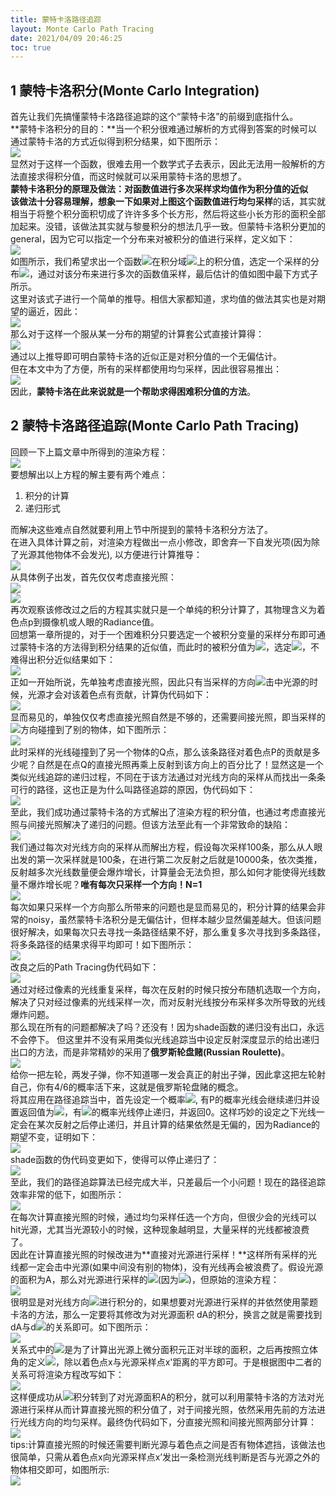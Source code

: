 ```yaml
---
title: 蒙特卡洛路径追踪
layout: Monte Carlo Path Tracing
date: 2021/04/09 20:46:25
toc: true
---
```


<a name="XFBgD"></a>
## **1 蒙特卡洛积分(Monte Carlo Integration)**
首先让我们先搞懂蒙特卡洛路径追踪的这个“蒙特卡洛”的前缀到底指什么。<br />**蒙特卡洛积分的目的：**当一个积分很难通过解析的方式得到答案的时候可以通过蒙特卡洛的方式近似得到积分结果，如下图所示：<br />![](assets/post_images/Monte-Carlo-Path-Tracing/image_000.jpeg#from=paste&height=465&id=ua3e5c3b0&margin=%5Bobject%20Object%5D&originHeight=465&originWidth=972&originalType=url&status=done&style=none&taskId=u93f586f2-91f5-43f6-adc0-0be45d6f92f&width=972)<br />显然对于这样一个函数，很难去用一个数学式子去表示，因此无法用一般解析的方法直接求得积分值，而这时候就可以采用蒙特卡洛的思想了。<br />**蒙特卡洛积分的原理及做法：**对函数值进行多次采样求均值作为积分值的近似<br />该做法十分容易理解，想象一下如果对上图这个函数值进行**均匀采样**的话，其实就相当于将整个积分面积切成了许许多多个长方形，然后将这些小长方形的面积全部加起来。没错，该做法其实就与黎曼积分的想法几乎一致。但蒙特卡洛积分更加的general，因为它可以指定一个分布来对被积分的值进行采样，定义如下：<br />![](assets/post_images/Monte-Carlo-Path-Tracing/image_001.jpeg#from=paste&height=312&id=uccb8931e&margin=%5Bobject%20Object%5D&originHeight=312&originWidth=720&originalType=url&status=done&style=none&taskId=ueb8a0d57-effa-4d00-aab3-93ac40945a9&width=720)<br />如图所示，我们希望求出一个函数![](assets/post_images/Monte-Carlo-Path-Tracing/image_002.svg#from=paste&height=26&id=u97b99c16&margin=%5Bobject%20Object%5D&originHeight=26&originWidth=40&originalType=url&status=done&style=none&taskId=u1f0743ff-df22-4776-bed7-48f753a5f65&width=40)在积分域![](assets/post_images/Monte-Carlo-Path-Tracing/image_003.svg#from=paste&height=26&id=ufa7fff45&margin=%5Bobject%20Object%5D&originHeight=26&originWidth=41&originalType=url&status=done&style=none&taskId=u746a5df6-81dc-4365-b71f-f25379a15fe&width=41)上的积分值，选定一个采样的分布![](assets/post_images/Monte-Carlo-Path-Tracing/image_004.svg#from=paste&height=26&id=u0c5b427c&margin=%5Bobject%20Object%5D&originHeight=26&originWidth=40&originalType=url&status=done&style=none&taskId=u96cf039e-f386-421f-8f43-ece5d2cf2ec&width=40)，通过对该分布来进行多次的函数值采样，最后估计的值如图中最下方式子所示。<br />这里对该式子进行一个简单的推导。相信大家都知道，求均值的做法其实也是对期望的逼近，因此：<br />![](assets/post_images/Monte-Carlo-Path-Tracing/image_005.svg#from=paste&height=75&id=udbaa2c00&margin=%5Bobject%20Object%5D&originHeight=75&originWidth=675&originalType=url&status=done&style=none&taskId=ua49d2c89-0275-46b1-8647-194a1ae23c3&width=675)<br />那么对于这样一个服从某一分布的期望的计算套公式直接计算得：<br />![](assets/post_images/Monte-Carlo-Path-Tracing/image_006.svg#from=paste&height=128&id=ub94060e4&margin=%5Bobject%20Object%5D&originHeight=128&originWidth=675&originalType=url&status=done&style=none&taskId=uc4675539-0a13-4c8e-8dbd-04fa718f99a&width=675)<br />通过以上推导即可明白蒙特卡洛的近似正是对积分值的一个无偏估计。<br />但在本文中为了方便，所有的采样都使用均匀采样，因此很容易推出：<br />![](assets/post_images/Monte-Carlo-Path-Tracing/image_007.jpeg#from=paste&height=419&id=u6e859c29&margin=%5Bobject%20Object%5D&originHeight=419&originWidth=981&originalType=url&status=done&style=none&taskId=u190db0df-b13e-48af-8e2a-2e09451a2c8&width=981)<br />因此，**蒙特卡洛在此来说就是一个帮助求得困难积分值的方法**。
<a name="FEDrv"></a>
## **2 蒙特卡洛路径追踪(Monte Carlo Path Tracing)**
回顾一下上篇文章中所得到的渲染方程：<br />![](assets/post_images/Monte-Carlo-Path-Tracing/image_008.svg#from=paste&height=60&id=u7d57ee44&margin=%5Bobject%20Object%5D&originHeight=60&originWidth=675&originalType=url&status=done&style=none&taskId=u4560d234-b5ec-41e6-b74b-5255bcdcae6&width=675)<br />要想解出以上方程的解主要有两个难点：

1. 积分的计算
2. 递归形式

而解决这些难点自然就要利用上节中所提到的蒙特卡洛积分方法了。<br />在进入具体计算之前，对渲染方程做出一点小修改，即舍弃一下自发光项(因为除了光源其他物体不会发光), 以方便进行计算推导：<br />![](assets/post_images/Monte-Carlo-Path-Tracing/image_009.svg#from=paste&height=60&id=u28e55cc7&margin=%5Bobject%20Object%5D&originHeight=60&originWidth=675&originalType=url&status=done&style=none&taskId=u400eb71e-8b34-423f-8cde-6b275dcb47d&width=675)<br />从具体例子出发，首先仅仅考虑直接光照：<br />![](assets/post_images/Monte-Carlo-Path-Tracing/image_010.jpeg#from=paste&height=455&id=u83c398d7&margin=%5Bobject%20Object%5D&originHeight=455&originWidth=834&originalType=url&status=done&style=none&taskId=u4d8aec06-8fb1-4915-b64c-2737a3f0154&width=834)<br />![](assets/post_images/Monte-Carlo-Path-Tracing/image_011.svg#from=paste&height=60&id=u7861ff52&margin=%5Bobject%20Object%5D&originHeight=60&originWidth=675&originalType=url&status=done&style=none&taskId=u67322ac1-b840-4ba7-9e1c-9ddd4262adc&width=675)<br />再次观察该修改过之后的方程其实就只是一个单纯的积分计算了，其物理含义为着色点p到摄像机或人眼的Radiance值。<br />回想第一章所提的，对于一个困难积分只要选定一个被积分变量的采样分布即可通过蒙特卡洛的方法得到积分结果的近似值，而此时的被积分值为![](assets/post_images/Monte-Carlo-Path-Tracing/image_012.svg#from=paste&height=18&id=ud25e40b1&margin=%5Bobject%20Object%5D&originHeight=18&originWidth=20&originalType=url&status=done&style=none&taskId=u1bb8ac53-ef49-428b-b9de-86c46d9bdb8&width=20)，选定![](assets/post_images/Monte-Carlo-Path-Tracing/image_013.svg#from=paste&height=26&id=u25d2e54f&margin=%5Bobject%20Object%5D&originHeight=26&originWidth=95&originalType=url&status=done&style=none&taskId=u1d86738d-455c-4fa2-a8d5-54aa2d7399d&width=95)，不难得出积分近似结果如下：<br />![](assets/post_images/Monte-Carlo-Path-Tracing/image_014.svg#from=paste&height=75&id=u57b847cd&margin=%5Bobject%20Object%5D&originHeight=75&originWidth=675&originalType=url&status=done&style=none&taskId=u96b60ec5-dee4-475f-a972-9f0e87c2e42&width=675)<br />正如一开始所说，先单独考虑直接光照，因此只有当采样的方向![](assets/post_images/Monte-Carlo-Path-Tracing/image_015.svg#from=paste&height=18&id=u09805f98&margin=%5Bobject%20Object%5D&originHeight=18&originWidth=20&originalType=url&status=done&style=none&taskId=u233f9e3a-a00a-434a-869f-13e71e71245&width=20)击中光源的时候，光源才会对该着色点有贡献，计算伪代码如下：<br />![](assets/post_images/Monte-Carlo-Path-Tracing/image_016.jpeg#from=paste&height=301&id=u061e096e&margin=%5Bobject%20Object%5D&originHeight=301&originWidth=720&originalType=url&status=done&style=none&taskId=u53fea0f1-dc22-4521-87f8-ba3ab23d0ce&width=720)<br />显而易见的，单独仅仅考虑直接光照自然是不够的，还需要间接光照，即当采样的![](assets/post_images/Monte-Carlo-Path-Tracing/image_017.svg#from=paste&height=18&id=uc0e63b7a&margin=%5Bobject%20Object%5D&originHeight=18&originWidth=20&originalType=url&status=done&style=none&taskId=u79fa320c-2665-4350-9b3c-2ae2a0d1986&width=20)方向碰撞到了别的物体，如下图所示：<br />![](assets/post_images/Monte-Carlo-Path-Tracing/image_018.jpeg#from=paste&height=511&id=ucbc0f9ea&margin=%5Bobject%20Object%5D&originHeight=511&originWidth=1003&originalType=url&status=done&style=none&taskId=u0430062b-13cc-4619-86e6-43a80197f01&width=1003)<br />此时采样的光线碰撞到了另一个物体的Q点，那么该条路径对着色点P的贡献是多少呢？自然是在点Q的直接光照再乘上反射到该方向上的百分比了！显然这是一个类似光线追踪的递归过程，不同在于该方法通过对光线方向的采样从而找出一条条可行的路径，这也正是为什么叫路径追踪的原因，伪代码如下：<br />![](assets/post_images/Monte-Carlo-Path-Tracing/image_019.jpeg#from=paste&height=532&id=uf1411439&margin=%5Bobject%20Object%5D&originHeight=532&originWidth=1018&originalType=url&status=done&style=none&taskId=u08e87e4c-d19a-4c0c-9d76-f8279631bba&width=1018)<br />至此，我们成功通过蒙特卡洛的方式解出了渲染方程的积分值，也通过考虑直接光照与间接光照解决了递归的问题。但该方法至此有一个非常致命的缺陷：<br />![](assets/post_images/Monte-Carlo-Path-Tracing/image_020.jpeg#from=paste&height=347&id=u718cad7f&margin=%5Bobject%20Object%5D&originHeight=347&originWidth=720&originalType=url&status=done&style=none&taskId=ud2fa0238-8810-4a05-b762-70e01488c7c&width=720)<br />我们通过每次对光线方向的采样从而解出方程，假设每次采样100条，那么从人眼出发的第一次采样就是100条，在进行第二次反射之后就是10000条，依次类推，反射越多次光线数量便会爆炸增长，计算量会无法负担，那么如何才能使得光线数量不爆炸增长呢？**唯有每次只采样一个方向！N=1**<br />![](assets/post_images/Monte-Carlo-Path-Tracing/image_021.jpeg#from=paste&height=260&id=uf994797b&margin=%5Bobject%20Object%5D&originHeight=260&originWidth=720&originalType=url&status=done&style=none&taskId=u687dadf2-c890-422f-aa63-87a15c745fc&width=720)<br />每次如果只采样一个方向那么所带来的问题也是显而易见的，积分计算的结果会非常的noisy，虽然蒙特卡洛积分是无偏估计，但样本越少显然偏差越大。但该问题很好解决，如果每次只去寻找一条路径结果不好，那么重复多次寻找到多条路径，将多条路径的结果求得平均即可！如下图所示：<br />![](assets/post_images/Monte-Carlo-Path-Tracing/image_022.jpeg#from=paste&height=350&id=ufae6dd78&margin=%5Bobject%20Object%5D&originHeight=350&originWidth=720&originalType=url&status=done&style=none&taskId=ua2966784-9448-47a8-bdde-c4f3842083b&width=720)<br />改良之后的Path Tracing伪代码如下：<br />![](assets/post_images/Monte-Carlo-Path-Tracing/image_023.jpeg#from=paste&height=385&id=ud33a0200&margin=%5Bobject%20Object%5D&originHeight=385&originWidth=962&originalType=url&status=done&style=none&taskId=u0e8883de-cdad-4b4d-b6a3-444df9d8f18&width=962)<br />通过对经过像素的光线重复采样，每次在反射的时候只按分布随机选取一个方向，解决了只对经过像素的光线采样一次，而对反射光线按分布采样多次所导致的光线爆炸问题。<br />那么现在所有的问题都解决了吗？还没有！因为shade函数的递归没有出口，永远不会停下。 但这里并不没有采用类似光线追踪当中设定反射深度显示的给出递归出口的方法，而是非常精妙的采用了**俄罗斯轮盘赌(Russian Roulette)**。<br />![](assets/post_images/Monte-Carlo-Path-Tracing/image_024.jpeg#from=paste&height=535&id=ub3204d22&margin=%5Bobject%20Object%5D&originHeight=535&originWidth=1002&originalType=url&status=done&style=none&taskId=ubae95d8a-984f-4bab-9649-bcf01c63816&width=1002)<br />给你一把左轮，两发子弹，你不知道哪一发会真正的射出子弹，因此拿这把左轮射自己，你有4/6的概率活下来，这就是俄罗斯轮盘赌的概念。<br />将其应用在路径追踪当中，首先设定一个概率![](assets/post_images/Monte-Carlo-Path-Tracing/image_025.svg#from=paste&height=20&id=uc35d1ad2&margin=%5Bobject%20Object%5D&originHeight=20&originWidth=16&originalType=url&status=done&style=none&taskId=u31c19752-1d8c-4a30-99bb-855e744f6b6&width=16), 有P的概率光线会继续递归并设置返回值为![](assets/post_images/Monte-Carlo-Path-Tracing/image_026.svg#from=paste&height=26&id=u35f3531e&margin=%5Bobject%20Object%5D&originHeight=26&originWidth=50&originalType=url&status=done&style=none&taskId=ubdee8569-905e-4074-a91c-70ad09e84c0&width=50)，有![](assets/post_images/Monte-Carlo-Path-Tracing/image_027.svg#from=paste&height=21&id=u75b37006&margin=%5Bobject%20Object%5D&originHeight=21&originWidth=52&originalType=url&status=done&style=none&taskId=u21af54ad-560f-4489-84fb-31ab02774b9&width=52)的概率光线停止递归，并返回0。这样巧妙的设定之下光线一定会在某次反射之后停止递归，并且计算的结果依然是无偏的，因为Radiance的期望不变，证明如下：<br />![](assets/post_images/Monte-Carlo-Path-Tracing/image_028.svg#from=paste&height=45&id=ueca43bce&margin=%5Bobject%20Object%5D&originHeight=45&originWidth=675&originalType=url&status=done&style=none&taskId=u4565a796-fd58-49d0-8955-26b0bfdf936&width=675)<br />shade函数的伪代码变更如下，使得可以停止递归了：<br />![](assets/post_images/Monte-Carlo-Path-Tracing/image_029.jpeg#from=paste&height=391&id=ub1b4a58e&margin=%5Bobject%20Object%5D&originHeight=391&originWidth=720&originalType=url&status=done&style=none&taskId=u2ae9124f-1523-440f-9b5f-f0eb4076bdb&width=720)<br />至此，我们的路径追踪算法已经完成大半，只差最后一个小问题！现在的路径追踪效率非常的低下，如图所示：<br />![](assets/post_images/Monte-Carlo-Path-Tracing/image_030.jpeg#from=paste&height=366&id=u36b7dc30&margin=%5Bobject%20Object%5D&originHeight=366&originWidth=1063&originalType=url&status=done&style=none&taskId=uc0e727d0-a1a1-4575-9fd8-e270179481f&width=1063)<br />在每次计算直接光照的时候，通过均匀采样任选一个方向，但很少会的光线可以hit光源，尤其当光源较小的时候，这种现象越明显，大量采样的光线都被浪费了。<br />因此在计算直接光照的时候改进为**直接对光源进行采样！**这样所有采样的光线都一定会击中光源(如果中间没有别的物体)，没有光线再会被浪费了。假设光源的面积为A，那么对光源进行采样的![](assets/post_images/Monte-Carlo-Path-Tracing/image_031.svg#from=paste&height=26&id=uea2f183c&margin=%5Bobject%20Object%5D&originHeight=26&originWidth=98&originalType=url&status=done&style=none&taskId=ud30ce8f9-d074-4cd4-bd08-d4f46fd0919&width=98)(因为![](assets/post_images/Monte-Carlo-Path-Tracing/image_032.svg#from=paste&height=51&id=udc99f34b&margin=%5Bobject%20Object%5D&originHeight=51&originWidth=121&originalType=url&status=done&style=none&taskId=ucd52a7a8-ddfd-42fa-a2f3-0994d522c17&width=121))，但原始的渲染方程：<br />![](assets/post_images/Monte-Carlo-Path-Tracing/image_033.svg#from=paste&height=60&id=u6c487aaf&margin=%5Bobject%20Object%5D&originHeight=60&originWidth=675&originalType=url&status=done&style=none&taskId=u58d927ac-edf0-4b53-a01d-95e5b0d942b&width=675)<br />很明显是对光线方向![](assets/post_images/Monte-Carlo-Path-Tracing/image_034.svg#from=paste&height=18&id=u0183de77&margin=%5Bobject%20Object%5D&originHeight=18&originWidth=20&originalType=url&status=done&style=none&taskId=uabc2d9dc-836c-4ee2-ac06-4c194102f18&width=20)进行积分的，如果想要对光源进行采样的并依然使用蒙题卡洛的方法，那么一定要将其修改为对光源面积 dA的积分，换言之就是需要找到dA与d![](assets/post_images/Monte-Carlo-Path-Tracing/image_035.svg#from=paste&height=18&id=ub1bfc2af&margin=%5Bobject%20Object%5D&originHeight=18&originWidth=20&originalType=url&status=done&style=none&taskId=uc23ec23d-5020-4077-bf79-a7edb582a1b&width=20)的关系即可。如下图所示：<br />![](assets/post_images/Monte-Carlo-Path-Tracing/image_036.jpeg#from=paste&height=705&id=u9c4b2678&margin=%5Bobject%20Object%5D&originHeight=705&originWidth=1064&originalType=url&status=done&style=none&taskId=u58c884a0-9b6a-473a-bd2d-6a464030a49&width=1064)<br />关系式中的![](assets/post_images/Monte-Carlo-Path-Tracing/image_037.svg#from=paste&height=23&id=u18d56fbf&margin=%5Bobject%20Object%5D&originHeight=23&originWidth=45&originalType=url&status=done&style=none&taskId=u74bc15c0-1ef0-4212-b185-53dfb03c3ad&width=45)是为了计算出光源上微分面积元正对半球的面积，之后再按照立体角的定义![](assets/post_images/Monte-Carlo-Path-Tracing/image_038.svg#from=paste&height=51&id=ud7021b99&margin=%5Bobject%20Object%5D&originHeight=51&originWidth=87&originalType=url&status=done&style=none&taskId=u45be2643-27de-4ae8-9ca4-d286f773d76&width=87)，除以着色点x与光源采样点x'距离的平方即可。于是根据图中二者的关系可将渲染方程改写如下：<br />![](assets/post_images/Monte-Carlo-Path-Tracing/image_039.svg#from=paste&height=122&id=u280fed83&margin=%5Bobject%20Object%5D&originHeight=122&originWidth=675&originalType=url&status=done&style=none&taskId=u85bcae76-9ee3-452d-808b-be7ce1e9da8&width=675)<br />这样便成功从![](assets/post_images/Monte-Carlo-Path-Tracing/image_040.svg#from=paste&height=18&id=u154f196b&margin=%5Bobject%20Object%5D&originHeight=18&originWidth=20&originalType=url&status=done&style=none&taskId=u1f791c47-e17b-4812-af88-3a4768465ac&width=20)积分转到了对光源面积A的积分，就可以利用蒙特卡洛的方法对光源进行采样从而计算直接光照的积分值了，对于间接光照，依然采用先前的方法进行光线方向的均匀采样。最终伪代码如下，分直接光照和间接光照两部分计算：<br />![](assets/post_images/Monte-Carlo-Path-Tracing/image_041.jpeg#from=paste&height=653&id=ud4f01ea3&margin=%5Bobject%20Object%5D&originHeight=653&originWidth=1070&originalType=url&status=done&style=none&taskId=u1e2ecb7d-11e3-422c-8d04-781b7c669ce&width=1070)<br />tips:计算直接光照的时候还需要判断光源与着色点之间是否有物体遮挡，该做法也很简单，只需从着色点x向光源采样点x’发出一条检测光线判断是否与光源之外的物体相交即可，如图所示:<br />![](assets/post_images/Monte-Carlo-Path-Tracing/image_042.jpeg#from=paste&height=438&id=ua436dde9&margin=%5Bobject%20Object%5D&originHeight=438&originWidth=720&originalType=url&status=done&style=none&taskId=u92a0cd88-92e8-4d99-a882-0f803b9bc6f&width=720)
